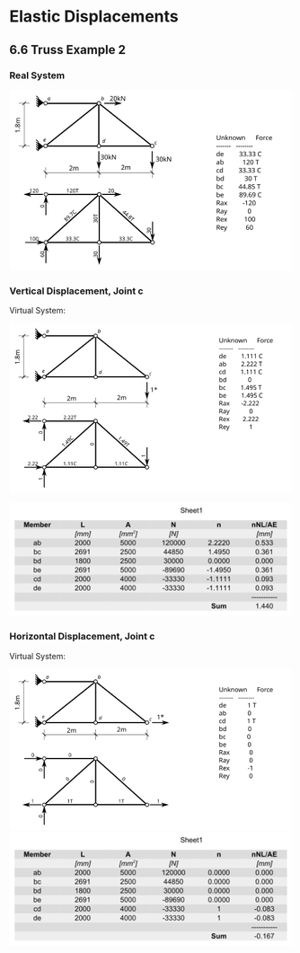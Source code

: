 # Elastic Displacements

## 6.6 Truss Example 2

### Real System

![Figure](../../../../../images/virtualwork/virtualforce/planetrusses/examples/truss2-real.svg)

### Vertical Displacement, Joint c

Virtual System:

![Figure](../../../../../images/virtualwork/virtualforce/planetrusses/examples/truss2-virtual-vertical.svg)

![Figure](../../../../../images/virtualwork/virtualforce/planetrusses/examples/truss2-vertical.svg)

### Horizontal Displacement, Joint c

Virtual System:

![Figure](../../../../../images/virtualwork/virtualforce/planetrusses/examples/truss2-virtual-horizontal.svg)
![Figure](../../../../../images/virtualwork/virtualforce/planetrusses/examples/truss2-horizontal.svg)
